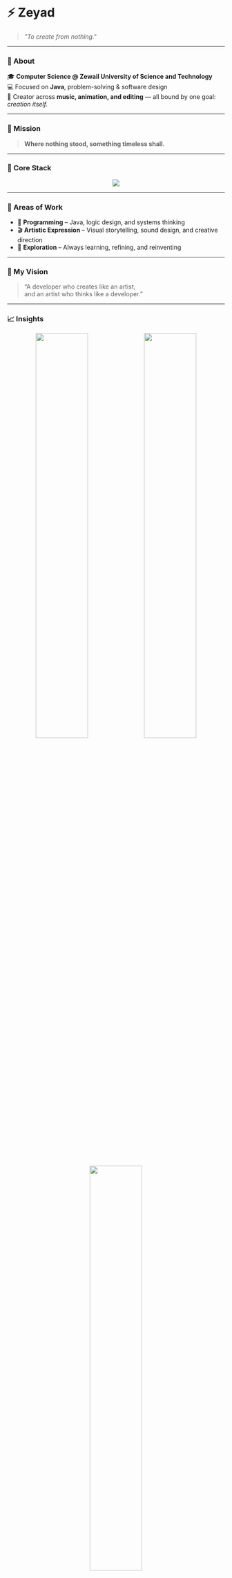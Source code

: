 # ⚡ Zeyad  

> *"To create from nothing."*  

---

### 👤 About  
🎓 **Computer Science @ Zewail University of Science and Technology**  
💻 Focused on **Java**, problem-solving & software design  
🎨 Creator across **music, animation, and editing** — all bound by one goal: *creation itself.*  

---

### 🧭 Mission  
> **Where nothing stood, something timeless shall.**

---

### 🔧 Core Stack  
<p align="center">
  <img src="https://skillicons.dev/icons?i=java,python,flstudio,mineimator,css,git,github,vscode,blender,ableton&perline=6" />
</p>

---

### 🌌 Areas of Work  
- 🧠 **Programming** – Java, logic design, and systems thinking  
- 🎬 **Artistic Expression** – Visual storytelling, sound design, and creative direction  
- 🌱 **Exploration** – Always learning, refining, and reinventing  

---

### 🧩 My Vision  
> “A developer who creates like an artist,  
> and an artist who thinks like a developer.”

---

### 📈 Insights  
<p align="center">
  <img src="https://github-readme-streak-stats.herokuapp.com/?user=ZeyadYasser114&theme=transparent&hide_border=true" width="49%"/>
  <img src="https://github-readme-stats.vercel.app/api?username=ZeyadYasser114&show_icons=true&hide_title=true&theme=transparent&hide_border=true" width="49%"/>
</p>

<p align="center">
  <img src="https://github-readme-stats.vercel.app/api/top-langs/?username=ZeyadYasser114&layout=compact&theme=transparent&hide_title=true&hide_border=true" width="49%"/>
  <img src="https://github-readme-activity-graph.vercel.app/graph?username=ZeyadYasser114&theme=github-compact&hide_border=true" width="98%"/>
</p>

---

### 💬 Let’s Connect  
<p align="center">
  <a href="https://www.linkedin.com/in/zeyadyasser" target="_blank"><img src="https://skillicons.dev/icons?i=linkedin"/></a>
  <a href="https://www.youtube.com/@merakistudios" target="_blank"><img src="https://skillicons.dev/icons?i=youtube"/></a>
  <a href="mailto:zeyadyasser114@gmail.com"><img src="https://skillicons.dev/icons?i=gmail"/></a>
</p>

---

<p align="center">
  <sub>Built with intention. Driven by curiosity.</sub>
</p>
